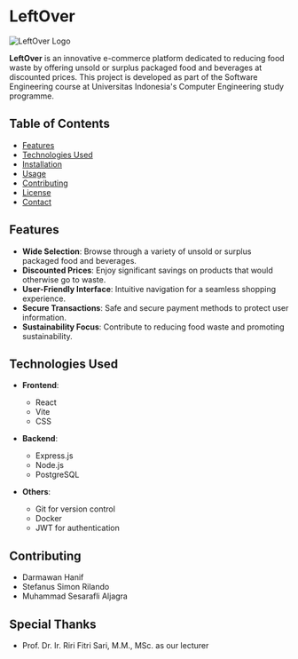 # LeftOver

![LeftOver Logo](path/to/logo.png) <!-- Replace with actual logo path -->

**LeftOver** is an innovative e-commerce platform dedicated to reducing food waste by offering unsold or surplus packaged food and beverages at discounted prices. This project is developed as part of the Software Engineering course at Universitas Indonesia's Computer Engineering study programme.

## Table of Contents

- [Features](#features)
- [Technologies Used](#technologies-used)
- [Installation](#installation)
- [Usage](#usage)
- [Contributing](#contributing)
- [License](#license)
- [Contact](#contact)

## Features

- **Wide Selection**: Browse through a variety of unsold or surplus packaged food and beverages.
- **Discounted Prices**: Enjoy significant savings on products that would otherwise go to waste.
- **User-Friendly Interface**: Intuitive navigation for a seamless shopping experience.
- **Secure Transactions**: Safe and secure payment methods to protect user information.
- **Sustainability Focus**: Contribute to reducing food waste and promoting sustainability.

## Technologies Used

- **Frontend**: 
  - React
  - Vite
  - CSS

- **Backend**: 
  - Express.js
  - Node.js
  - PostgreSQL

- **Others**: 
  - Git for version control
  - Docker
  - JWT for authentication

## Contributing

- Darmawan Hanif
- Stefanus Simon Rilando
- Muhammad Sesarafli Aljagra

## Special Thanks

- Prof. Dr. Ir. Riri Fitri Sari, M.M., MSc. as our lecturer
